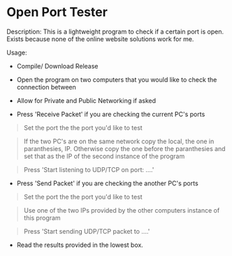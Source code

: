 # Open Port Tester

Description: This is a lightweight program to check if a certain port is open. Exists because none of the online website solutions work for me.

Usage:

- Compile/ Download Release

- Open the program on two computers that you would like to check the connection between

- Allow for Private and Public Networking if asked

- Press 'Receive Packet' if you are checking the current PC's ports

> Set the port the the port you'd like to test

> If the two PC's are on the same network copy the local, the one in paranthesies, IP. Otherwise copy the one before the paranthesies and set that as the IP of the second instance of the program

> Press 'Start listening to UDP/TCP on port: ....'

- Press 'Send Packet' if you are checking the another PC's ports

> Set the port the the port you'd like to test

> Use one of the two IPs provided by the other computers instance of this program

> Press 'Start sending UDP/TCP packet to ....'

- Read the results provided in the lowest box.